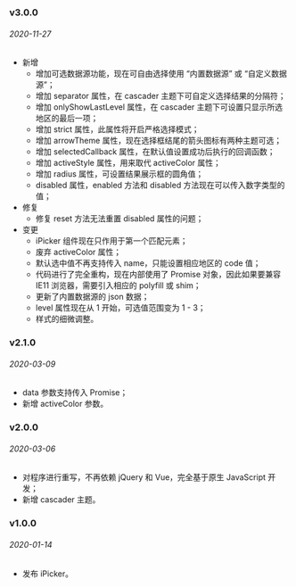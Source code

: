 ### v3.0.0
###### 2020-11-27
- 新增
    - 增加可选数据源功能，现在可自由选择使用 “内置数据源” 或 “自定义数据源”；
    - 增加 separator 属性，在 cascader 主题下可自定义选择结果的分隔符；
    - 增加 onlyShowLastLevel 属性，在 cascader 主题下可设置只显示所选地区的最后一项；
    - 增加 strict 属性，此属性将开启严格选择模式；
    - 增加 arrowTheme 属性，现在选择框结尾的箭头图标有两种主题可选；
    - 增加 selectedCallback 属性，在默认值设置成功后执行的回调函数；
    - 增加 activeStyle 属性，用来取代 activeColor 属性；
    - 增加 radius 属性，可设置结果展示框的圆角值；
    - disabled 属性，enabled 方法和 disabled 方法现在可以传入数字类型的值；
- 修复
    - 修复 reset 方法无法重置 disabled 属性的问题；
- 变更
    - iPicker 组件现在只作用于第一个匹配元素；
    - 废弃 activeColor 属性；
    - 默认选中值不再支持传入 name，只能设置相应地区的 code 值；
    - 代码进行了完全重构，现在内部使用了 Promise 对象，因此如果要兼容 IE11 浏览器，需要引入相应的 polyfill 或 shim；
    - 更新了内置数据源的 json 数据；
    - level 属性现在从 1 开始，可选值范围变为 1 - 3；
    - 样式的细微调整。

### v2.1.0
###### 2020-03-09
- data 参数支持传入 Promise；
- 新增 activeColor 参数。

### v2.0.0
###### 2020-03-06
- 对程序进行重写，不再依赖 jQuery 和 Vue，完全基于原生 JavaScript 开发；
- 新增 cascader 主题。

### v1.0.0
###### 2020-01-14
- 发布 iPicker。

